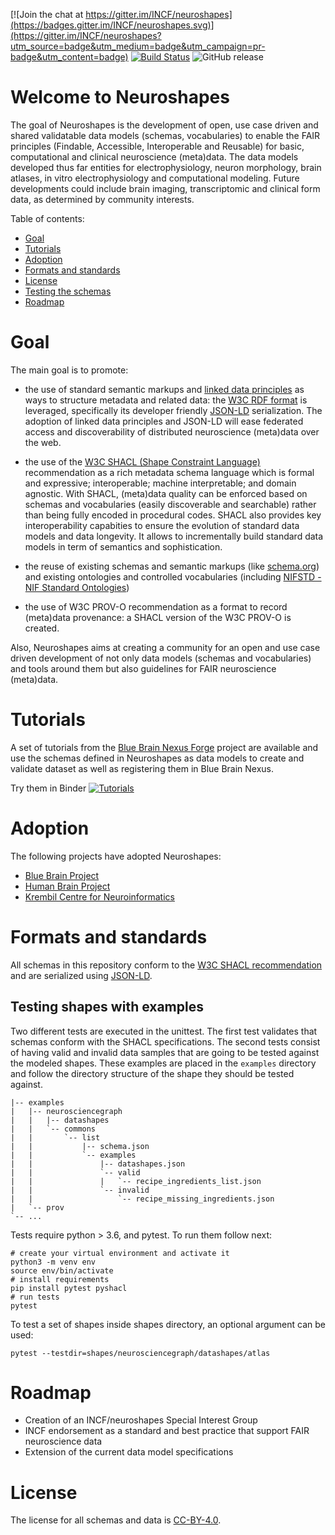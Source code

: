 [![Join the chat at https://gitter.im/INCF/neuroshapes](https://badges.gitter.im/INCF/neuroshapes.svg)](https://gitter.im/INCF/neuroshapes?utm_source=badge&utm_medium=badge&utm_campaign=pr-badge&utm_content=badge)
[![Build Status](https://travis-ci.org/INCF/neuroshapes.svg?branch=master)](https://travis-ci.org/INCF/neuroshapes)
![GitHub release](https://img.shields.io/github/release/INCF/neuroshapes.svg)

# Welcome to Neuroshapes
The goal of Neuroshapes is the development of open, use case driven and shared validatable data models (schemas, vocabularies) to enable the FAIR principles (Findable, Accessible, Interoperable and Reusable) for basic, computational and clinical neuroscience (meta)data.
The data models developed thus far entities for electrophysiology, neuron morphology, brain atlases, in vitro electrophysiology and computational modeling.
Future developments could include brain imaging, transcriptomic and clinical form data, as determined by community interests.

Table of contents:

* [Goal](#goal)
* [Tutorials](#tutorials)
* [Adoption](#adoption)
* [Formats and standards](#formats-and-standards)
* [License](#License)
* [Testing the schemas](#testing-the-schemas)
* [Roadmap](#roadmap)


# Goal

The main goal is to  promote:


* the use of standard semantic markups and [linked data principles](https://www.w3.org/standards/semanticweb/data) as ways to structure metadata and related data: the [W3C RDF format](https://www.w3.org/RDF/) is leveraged, specifically its developer friendly [JSON-LD](https://json-ld.org/) serialization. The adoption of linked data principles and JSON-LD will ease federated access and discoverability of distributed neuroscience (meta)data over the web.


*  the use of the [W3C SHACL (Shape Constraint Language)](https://www.w3.org/TR/shacl) recommendation as a rich metadata schema language which is formal and expressive; interoperable; machine interpretable; and domain agnostic. With SHACL, (meta)data quality can be enforced based on schemas and vocabularies (easily discoverable and searchable) rather than being fully encoded in procedural codes. SHACL also provides key interoperability capabities to ensure the evolution of standard data models and data longevity. It allows to incrementally build standard data models in term of semantics and sophistication.



*  the reuse of existing schemas and semantic markups (like [schema.org](http://schema.org/)) and existing ontologies and controlled vocabularies (including [NIFSTD - NIF Standard Ontologies](https://github.com/SciCrunch/NIF-Ontology))



*  the use of  W3C PROV-O recommendation as a format to record (meta)data provenance: a SHACL version of the W3C PROV-O is created.


Also, Neuroshapes aims at creating a community for an open and use case driven development of not only data models (schemas and vocabularies) and tools around them but also guidelines for FAIR neuroscience (meta)data.

# Tutorials

A set of tutorials from the [Blue Brain Nexus Forge](https://nexus-forge.readthedocs.io/en/latest/#getting-started) project are available and use the schemas defined in Neuroshapes as data models to create and validate dataset as well as registering them in Blue Brain Nexus.

Try them in Binder [![Tutorials](https://mybinder.org/badge_logo.svg)](https://mybinder.org/v2/gh/BlueBrain/nexus-forge/v0.4.0?filepath=examples%2Fnotebooks%2Fgetting-started)


# Adoption

The following projects have adopted Neuroshapes:

* [Blue Brain Project](https://bluebrain.epfl.ch)
* [Human Brain Project](https://www.humanbrainproject.eu/en/)
* [Krembil Centre for Neuroinformatics](https://www.camh.ca/en/science-and-research/institutes-and-centres/krembil-centre-for-neuroinformatics)

# Formats and standards
All schemas in this repository conform to the [W3C SHACL recommendation](https://www.w3.org/TR/shacl) and are serialized using [JSON-LD](https://www.w3.org/TR/2014/REC-json-ld-20140116/).

## Testing shapes with examples 

Two different tests are executed in the unittest. The first test validates that schemas conform with the SHACL specifications. 
The second tests consist of having valid and invalid data samples that are going to be tested against the modeled shapes. These examples are placed in the `examples`  directory and follow the directory structure of the shape they should be tested against. 

```
|-- examples
|   |-- neurosciencegraph
|   |   |-- datashapes
|   |   `-- commons
|   |       `-- list
|   |           |-- schema.json
|   |           `-- examples
|   |               |-- datashapes.json 
|   |               `-- valid
|   |               |   `-- recipe_ingredients_list.json 
|   |               `-- invalid
|   |                   `-- recipe_missing_ingredients.json
|   `-- prov     
`-- ...

```

Tests require python > 3.6, and pytest. To run them follow next:

    # create your virtual environment and activate it
    python3 -m venv env
    source env/bin/activate
    # install requirements
    pip install pytest pyshacl
    # run tests
    pytest
    
To test a set of shapes inside shapes directory, an optional argument can be used:

    pytest --testdir=shapes/neurosciencegraph/datashapes/atlas
    

    
# Roadmap

* Creation of an INCF/neuroshapes Special Interest Group
* INCF endorsement as a standard and best practice that support FAIR neuroscience data
* Extension of the current data model specifications

# License
The license for all schemas and data is [CC-BY-4.0](https://github.com/INCF/neuroshapes/blob/master/LICENSE).
